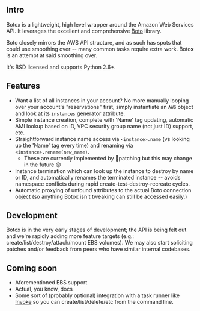 ## Intro

Botox is a lightweight, high level wrapper around the Amazon Web Services API.
It leverages the excellent and comprehensive
[Boto](http://boto.readthedocs.org/en/latest/) library.

Boto closely mirrors the AWS API structure, and as such has spots that could
use smoothing over -- many common tasks require extra work.  Boto**x** is an
attempt at said smoothing over.

It's BSD licensed and supports Python 2.6+.

## Features

* Want a list of all instances in your account? No more manually looping over
  your account's "reservations" first, simply instantiate an `AWS` object and
  look at its `instances` generator attribute.
* Simple instance creation, complete with 'Name' tag updating, automatic AMI
  lookup based on ID, VPC security group name (not just ID) support, etc.
* Straightforward instance name access via `<instance>.name` (vs looking up the
  'Name' tag every time) and renaming via `<instance>.rename(new_name)`.
    * These are currently implemented by :monkey:patching but this may change
    in the future :pensive:
* Instance termination which can look up the instance to destroy by name or ID,
  and automatically renames the terminated instance -- avoids namespace
  conflicts during rapid create-test-destroy-recreate cycles.
* Automatic proxying of unfound attributes to the actual Boto connection object
  (so anything Botox isn't tweaking can still be accessed easily.)

## Development

Botox is in the very early stages of development; the API is being felt out and
we're rapidly adding more feature targets (e.g.:
create/list/destroy/attach/mount EBS volumes). We may also start soliciting
patches and/or feedback from peers who have similar internal codebases.

## Coming soon

* Aforementioned EBS support
* Actual, you know, docs
* Some sort of (probably optional) integration with a task runner like
  [Invoke](https://github.com/pyinvoke/invoke) so you can
  create/list/delete/etc from the command line.
